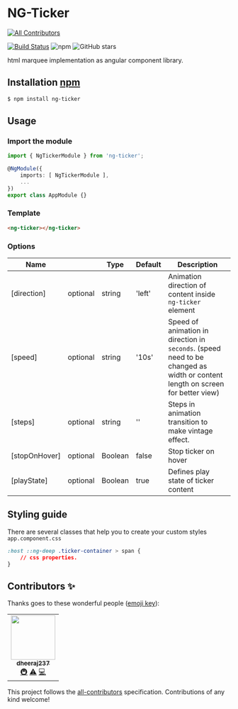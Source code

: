 # NG-Ticker
<!-- ALL-CONTRIBUTORS-BADGE:START - Do not remove or modify this section -->
[![All Contributors](https://img.shields.io/badge/all_contributors-1-orange.svg?style=flat-square)](#contributors-)
<!-- ALL-CONTRIBUTORS-BADGE:END -->

[![Build Status](https://travis-ci.com/dheeraj237/ng-ticker.svg?branch=master)](https://travis-ci.com/dheeraj237/ng-ticker)
![npm](https://img.shields.io/npm/dw/ng-ticker)
![GitHub stars](https://img.shields.io/github/stars/dheeraj237/ng-ticker?style=social)

html marquee implementation as angular component library.

## Installation [npm](https://www.npmjs.com/package/ng-ticker)

```html
$ npm install ng-ticker
```

## Usage

### Import the module

```typescript
import { NgTickerModule } from 'ng-ticker';

@NgModule({
    imports: [ NgTickerModule ],
    ...
})
export class AppModule {}
```

### Template

```html
<ng-ticker></ng-ticker>
```

### Options

| Name          |          | Type    | Default | Description                                                                                                                   |
| ------------- | -------- | ------- | ------- | ----------------------------------------------------------------------------------------------------------------------------- |
| [direction]   | optional | string  | 'left'  | Animation direction of content inside `ng-ticker` element                                                                     |
| [speed]       | optional | string  | '10s'   | Speed of animation in direction in `seconds`. (speed need to be changed as width or content length on screen for better view) |
| [steps]       | optional | string  | ''      | Steps in animation transition to make vintage effect.                                                                         |
| [stopOnHover] | optional | Boolean | false   | Stop ticker on hover                                                                                                          |
| [playState]   | optional | Boolean | true    | Defines play state of ticker content                                                                                          |

## Styling guide

There are several classes that help you to create your custom styles
`app.component.css`

```css
:host ::ng-deep .ticker-container > span {
    // css properties.
}
```

## Contributors ✨

Thanks goes to these wonderful people ([emoji key](https://allcontributors.org/docs/en/emoji-key)):

<!-- ALL-CONTRIBUTORS-LIST:START - Do not remove or modify this section -->
<!-- prettier-ignore-start -->
<!-- markdownlint-disable -->
<table>
  <tr>
    <td align="center"><a href="https://dheeraj237.github.io/about/"><img src="https://avatars3.githubusercontent.com/u/20186834?v=4" width="100px;" alt=""/><br /><sub><b>dheeraj237</b></sub></a><br /><a href="#infra-dheeraj237" title="Infrastructure (Hosting, Build-Tools, etc)">🚇</a> <a href="https://github.com/dheeraj237/ng-ticker/commits?author=dheeraj237" title="Tests">⚠️</a> <a href="https://github.com/dheeraj237/ng-ticker/commits?author=dheeraj237" title="Code">💻</a></td>
  </tr>
</table>

<!-- markdownlint-enable -->
<!-- prettier-ignore-end -->
<!-- ALL-CONTRIBUTORS-LIST:END -->

This project follows the [all-contributors](https://github.com/all-contributors/all-contributors) specification. Contributions of any kind welcome!